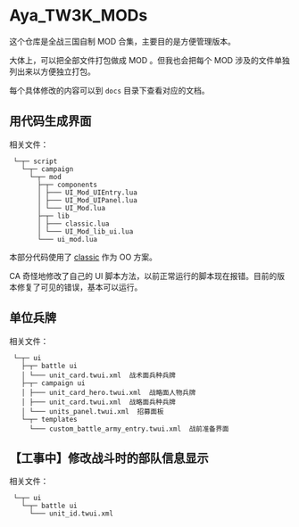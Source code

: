 # Aya_TW3K_MODs

这个仓库是全战三国自制 MOD 合集，主要目的是方便管理版本。

大体上，可以把全部文件打包做成 MOD 。但我也会把每个 MOD 涉及的文件单独列出来以方便独立打包。

每个具体修改的内容可以到 ````docs```` 目录下查看对应的文档。

## 用代码生成界面

相关文件：

```text
 └─┬─ script
   └─┬─ campaign
     └─┬─ mod
       ├─┬─ components
       │ ├─── UI_Mod_UIEntry.lua
       │ ├─── UI_Mod_UIPanel.lua
       │ └─── UI_Mod.lua
       ├─┬─ lib
       │ ├─── classic.lua
       │ └─── UI_Mod_lib_ui.lua
       └─── ui_mod.lua
```

本部分代码使用了 [classic](https://github.com/rxi/classic) 作为 OO 方案。

CA 奇怪地修改了自己的 UI 脚本方法，以前正常运行的脚本现在报错。目前的版本修复了可见的错误，基本可以运行。

## 单位兵牌

相关文件：

```text
 └─┬─ ui
   ├─┬─ battle ui
   │ └─── unit_card.twui.xml  战术面兵种兵牌
   ├─┬─ campaign ui
   │ ├─── unit_card_hero.twui.xml  战略面人物兵牌
   │ ├─── unit_card.twui.xml  战略面兵种兵牌
   │ └─── units_panel.twui.xml  招募面板
   └─┬─ templates
     └─── custom_battle_army_entry.twui.xml  战前准备界面
```

## 【工事中】修改战斗时的部队信息显示

相关文件：

```text
 └─┬─ ui
   └─┬─ battle ui
     └─── unit_id.twui.xml
```
